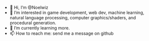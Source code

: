 - 👋 Hi, I’m @Noelwiz
- 👀 I’m interested in game development, web dev, machine learning, natural language processing, computer graphics/shaders, and procedural generation. 
- 🌱 I’m currently learning more.
- 📫 How to reach me: send me a message on github

<!---
Noelwiz/Noelwiz is a ✨ special ✨ repository because its `README.md` (this file) appears on your GitHub profile.
You can click the Preview link to take a look at your changes.
--->
